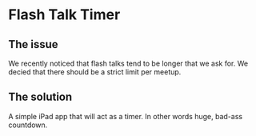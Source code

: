 Flash Talk Timer
================

## The issue

We recently noticed that flash talks tend to be longer that we ask for. We decied that there should be a strict limit per meetup. 

## The solution

A simple iPad app that will act as a timer. In other words huge, bad-ass countdown. 
